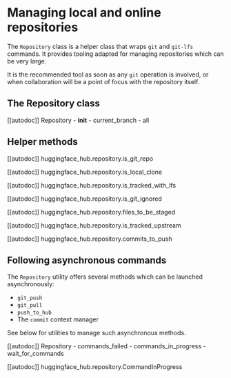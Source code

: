 <!--⚠️ Note that this file is in Markdown but contains specific syntax for our doc-builder (similar to MDX) that may not be
rendered properly in your Markdown viewer.
-->

# Managing local and online repositories

The `Repository` class is a helper class that wraps `git` and `git-lfs` commands. It provides tooling adapted
for managing repositories which can be very large.

It is the recommended tool as soon as any `git` operation is involved, or when collaboration will be a point
of focus with the repository itself.

## The Repository class

[[autodoc]] Repository
    - __init__
    - current_branch
    - all

## Helper methods

[[autodoc]] huggingface_hub.repository.is_git_repo

[[autodoc]] huggingface_hub.repository.is_local_clone

[[autodoc]] huggingface_hub.repository.is_tracked_with_lfs

[[autodoc]] huggingface_hub.repository.is_git_ignored

[[autodoc]] huggingface_hub.repository.files_to_be_staged

[[autodoc]] huggingface_hub.repository.is_tracked_upstream

[[autodoc]] huggingface_hub.repository.commits_to_push

## Following asynchronous commands

The `Repository` utility offers several methods which can be launched asynchronously:
- `git_push`
- `git_pull`
- `push_to_hub`
- The `commit` context manager

See below for utilities to manage such asynchronous methods.

[[autodoc]] Repository
    - commands_failed
    - commands_in_progress
    - wait_for_commands

[[autodoc]] huggingface_hub.repository.CommandInProgress
